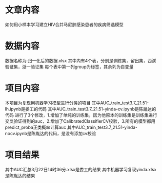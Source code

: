 # 文章内容
如何用小样本学习建立HIV合并马尼肺感染患者的疾病筛选模型

# 数据内容
数据名称为:归一化后的数据.xlsx
其中内有4个表，分别是训练集，留出集，西溪验证集，浙一验证集
每个表中第一列group为标签，其余列为自变量
 
# 项目内容
本项目为复现用机器学习模型进行分类的项目
其中AUC_train_test3.7_21.51-lh.ipynb是娄工的代码
其中AUC_train_test3.7_21.51-yinda-cv.ipynb是陈胤达的代码
进行了3个修改，1.增加了单纯的训练集，因为他原本的训练集是训练集进行交叉验证得到的auc，2.增加了CalibratedClassifierCV校验，3.所有的模型都用predict_proba正类概率计算auc
其中AUC_train_test3.7_21.51-yinda-nocv.ipynb是陈胤达的代码，是没有添加cv校验

# 项目结果
其中AUC汇总3月22日14时36分.xlsx是娄工的结果
其中机器学习复现yinda.xlsx是陈胤达的结果